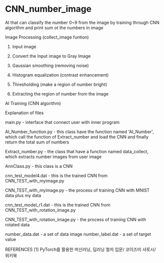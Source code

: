 # CNN_number_image
AI that can classify the number 0~9 from the image by training through CNN algorithm
and print sum ot the numbers in image


Image Processing (collect_image funtion)

1. Input image

2. Convert the Input image to Gray Image 
 
3. Gaussian smoothing (removing noise)

4. Histogram equalization (contrast enhancement)
 
5. Thresholding (make a region of number bright)
 
6. Extracting the region of number from the image


AI Training (CNN algorithm)



Explanation of files

main.py  - interface that connect user with inner program

AI_Number_function.py - this class have the function named 'AI_Number', which call the function of Extract_number and load the CNN and finally return the total sum of numbers

Extract_number.py - the class that have a function named data_collect, which extracts number images from user image

AnnClass.py	- this class is a CNN

cnn_test_model4.dat - this is the trained CNN from CNN_TEST_with_myimage.py

CNN_TEST_with_myimage.py	- the process of training CNN with MNIST data plus my data

cnn_test_model_r1.dat - this is the trained CNN from CNN_TEST_with_rotation_image.py

CNN_TEST_with_rotation_image.py - 	the process of training CNN with rotated data

number_data.dat - a set of data image 
number_label.dat - a set of target value 


REFERENCES 
[1] PyTorch를 활용한 머신러닝, 딥러닝 철저 입문/ 코이즈미 사토시/ 위키북
